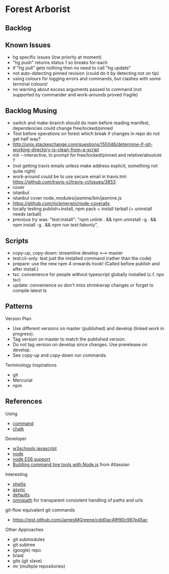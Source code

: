 # Forest Arborist

## Backlog

## Known Issues
* hg specific issues (low priority at moment)
 * "hg push" returns status 1 so breaks for-each
 * if "hg pull" gets nothing then no need to call "hg update"
 * not auto-detecting pinned revision (could do it by detecting not on tip)
* using colours for logging errors and commands, but clashes with some terminal colours!
* no warning about excess arguments passed to command (not supported by commander and work-arounds proved fragile)

## Backlog Musing
* switch and make-branch should do main before reading manifest, dependencies could change free/locked/pinned
* Test before operations on forest which break if changes in repo do not get half way?
 * http://unix.stackexchange.com/questions/155046/determine-if-git-working-directory-is-clean-from-a-script
* init --interactive, to prompt for free/locked/pinned and relative/absolute ?
* (not getting travis emails unless make address explicit, something not quite right)
 * work-around could be to use secure email in travis.tml: https://github.com/travis-ci/travis-ci/issues/3853
* cover
 * istanbul
  * istanbul cover node_modules/jasmine/bin/jasmine.js
 * https://github.com/nickmerwin/node-coveralls
* locally testing publish+install, npm pack + install tarball (+ uninstall needs tarball)
 * previous try was: "test:install": "npm unlink . && npm uninstall -g . && npm install -g . && npm run test:fabonly",

## Scripts

* copy-up, copy-down: streamline develop <--> master
* test:cli-only: test just the installed command (rather than the code)
* prepare: use the new npm 4 onwards hook! (Called before publish and after install.)
* tsc: convenience for people without typescript globally installed (c.f. npx tsc)
* update: convenience so don't miss shrinkwrap changes or forget to compile latest ts

## Patterns

Version Plan
* Use different versions on master (published) and develop (linked work in progress).
* Tag version on master to match the published version.
* Do not tag version on develop since changes. Use prerelease on develop.
* See copy-up and copy-down run commands.

Terminology Inspirations
* git
* Mercurial
* npm

## References

Using
* [command](https://www.npmjs.com/package/commander)
* [chalk](https://github.com/sindresorhus/chalk)

Developer
* [w3schools javascript](http://www.w3schools.com/js/default.asp)
* [node](https://nodejs.org/docs/latest/api/index.html)
* [node ES6 support](http://node.green)
* [Building command line tools with Node.js](https://developer.atlassian.com/blog/2015/11/scripting-with-node/) from Atlassian

Interesting
* [shelljs](http://documentup.com/arturadib/shelljs#command-reference)
* [async](http://caolan.github.io/async/)
* [defaults](https://www.npmjs.com/package/defaults)
* [omnipath](https://www.npmjs.com/package/omnipath) for transparent consistent handling of paths and urls

git-flow equivalent git commands
* https://gist.github.com/JamesMGreene/cdd0ac49f90c987e45ac

Other Approaches
* git submodules
* git subtree
* (google) repo
* braid
* gits (git slave)
* mr (multiple repositories)
